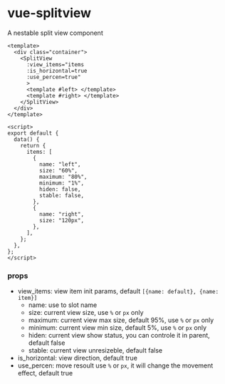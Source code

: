 # vue-splitview
  A nestable split view component
```
<template>
  <div class="container">
    <SplitView 
      :view_items="items
      :is_horizontal=true
      :use_percen=true"
      >
      <template #left> </template>
      <template #right> </template>
    </SplitView>
  </div>
</template>

<script>
export default {
  data() {
    return {
      items: [
        {
          name: "left",
          size: "60%",
          maximum: "80%",
          minimum: "1%",
          hiden: false,
          stable: false,
        },
        {
          name: "right",
          size: "120px",
        },
      ],
    };
  },
};
</script>
```

### props

* view_items: view item init params, default `[{name: default}, {name: item}]`
    * name: use to slot name
    * size: current view size, use `%` or `px` only
    * maximum: current view max size, default 95%, use `%` or `px` only
    * minimum: current view min size, default 5%, use `%` or `px` only
    * hiden: current view show status, you can controle it in parent, default false
    * stable: current view unresizeble, default false
* is_horizontal: view direction, default true
* use_percen: move resoult use `%` or `px`, it will change the movement effect, default true